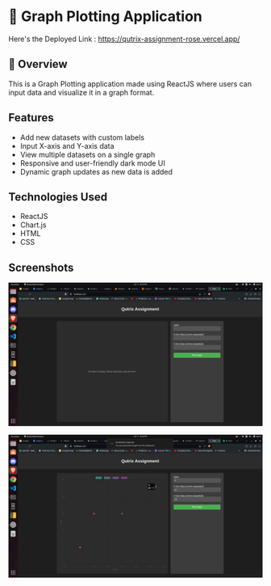 # 🚀 Graph Plotting Application

Here's the Deployed Link : https://qutrix-assignment-rose.vercel.app/

## 📌 Overview
This is a Graph Plotting application made using ReactJS where users can input data and visualize it in a graph format.

## Features
- Add new datasets with custom labels
- Input X-axis and Y-axis data
- View multiple datasets on a single graph
- Responsive and user-friendly dark mode UI
- Dynamic graph updates as new data is added

## Technologies Used
- ReactJS
- Chart.js
- HTML
- CSS

## Screenshots
![Image Screenshot 1](./graph-plotter/public/Screenshot_one.png)

![Image Screenshot 2](./graph-plotter/public/Screenshot_two.png)
